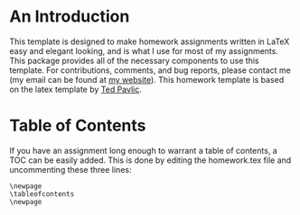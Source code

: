 An Introduction
===============

This template is designed to make homework assignments written in LaTeX easy and elegant looking, and is what I use for most of my assignments. 
This package provides all of the necessary components to use this template. For contributions, comments, and bug reports, please contact me (my email can be found at [my website](http://www.jaysayre.com)).
This homework template is based on the latex template by [Ted Pavlic](http://www.tedpavlic.com/post_homework_tex_example.php). 

Table of Contents
=================

If you have an assignment long enough to warrant a table of contents, a TOC can be easily added.
This is done by editing the homework.tex file and uncommenting these three lines:

```
\newpage
\tableofcontents 
\newpage
```
